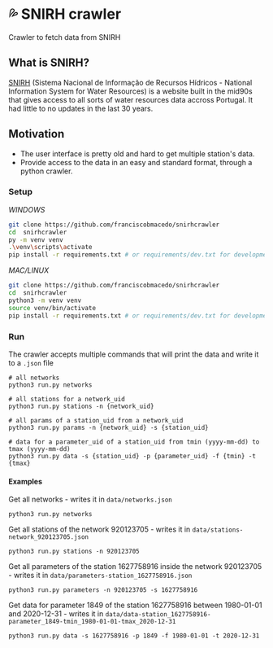 # :sweat_drops: SNIRH crawler

Crawler to fetch data from SNIRH

## What is SNIRH?

[SNIRH](https://snirh.apambiente.pt/) (Sistema Nacional de Informação de Recursos Hídricos - National Information System for Water Resources) is a website built in the mid90s that gives access to all sorts of water resources data accross Portugal. It had little to no updates in the last 30 years.

## Motivation

- The user interface is pretty old and hard to get multiple station's data.
- Provide access to the data in an easy and standard format, through a python crawler.

### Setup

_WINDOWS_

```bash
git clone https://github.com/franciscobmacedo/snirhcrawler
cd  snirhcrawler
py -m venv venv
.\venv\scripts\activate
pip install -r requirements.txt # or requirements/dev.txt for development
```

_MAC/LINUX_

```bash
git clone https://github.com/franciscobmacedo/snirhcrawler
cd  snirhcrawler
python3 -m venv venv
source venv/bin/activate
pip install -r requirements.txt # or requirements/dev.txt for development
```

### Run

The crawler accepts multiple commands that will print the data and write it to a `.json` file

```
# all networks
python3 run.py networks

# all stations for a network_uid
python3 run.py stations -n {network_uid}

# all params of a station_uid from a network_uid
python3 run.py params -n {network_uid} -s {station_uid}

# data for a parameter_uid of a station_uid from tmin (yyyy-mm-dd) to tmax (yyyy-mm-dd)
python3 run.py data -s {station_uid} -p {parameter_uid} -f {tmin} -t {tmax}
```

#### Examples

Get all networks - writes it in `data/networks.json`

```
python3 run.py networks
```

Get all stations of the network 920123705 - writes it in `data/stations-network_920123705.json`

```
python3 run.py stations -n 920123705
```

Get all parameters of the station 1627758916 inside the network 920123705 - writes it in `data/parameters-station_1627758916.json`

```
python3 run.py parameters -n 920123705 -s 1627758916
```

Get data for parameter 1849 of the station 1627758916 between 1980-01-01 and 2020-12-31 - writes it in `data/data-station_1627758916-parameter_1849-tmin_1980-01-01-tmax_2020-12-31`

```
python3 run.py data -s 1627758916 -p 1849 -f 1980-01-01 -t 2020-12-31
```
